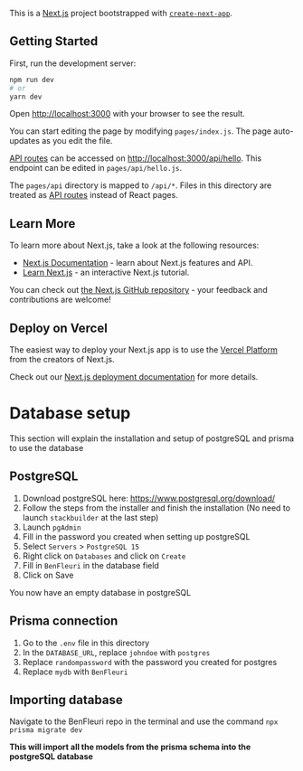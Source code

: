 This is a [Next.js](https://nextjs.org/) project bootstrapped with [`create-next-app`](https://github.com/vercel/next.js/tree/canary/packages/create-next-app).

## Getting Started

First, run the development server:

```bash
npm run dev
# or
yarn dev
```

Open [http://localhost:3000](http://localhost:3000) with your browser to see the result.

You can start editing the page by modifying `pages/index.js`. The page auto-updates as you edit the file.

[API routes](https://nextjs.org/docs/api-routes/introduction) can be accessed on [http://localhost:3000/api/hello](http://localhost:3000/api/hello). This endpoint can be edited in `pages/api/hello.js`.

The `pages/api` directory is mapped to `/api/*`. Files in this directory are treated as [API routes](https://nextjs.org/docs/api-routes/introduction) instead of React pages.

## Learn More

To learn more about Next.js, take a look at the following resources:

- [Next.js Documentation](https://nextjs.org/docs) - learn about Next.js features and API.
- [Learn Next.js](https://nextjs.org/learn) - an interactive Next.js tutorial.

You can check out [the Next.js GitHub repository](https://github.com/vercel/next.js/) - your feedback and contributions are welcome!

## Deploy on Vercel

The easiest way to deploy your Next.js app is to use the [Vercel Platform](https://vercel.com/new?utm_medium=default-template&filter=next.js&utm_source=create-next-app&utm_campaign=create-next-app-readme) from the creators of Next.js.

Check out our [Next.js deployment documentation](https://nextjs.org/docs/deployment) for more details.

# Database setup

This section will explain the installation and setup of postgreSQL and prisma to use the database

## PostgreSQL

1. Download postgreSQL here: https://www.postgresql.org/download/
2. Follow the steps from the installer and finish the installation (No need to launch `stackbuilder` at the last step)
3. Launch `pgAdmin`
4. Fill in the password you created when setting up postgreSQL
5. Select `Servers` > `PostgreSQL 15`
6. Right click on `Databases` and click on `Create`
7. Fill in `BenFleuri` in the database field
8. Click on Save

You now have an empty database in postgreSQL

## Prisma connection

1. Go to the `.env` file in this directory
2. In the `DATABASE_URL`, replace `johndoe` with `postgres`
3. Replace `randompassword` with the password you created for postgres
4. Replace `mydb` with `BenFleuri`

## Importing database

Navigate to the BenFleuri repo in the terminal and use the command `npx prisma migrate dev`

**This will import all the models from the prisma schema into the postgreSQL database**
